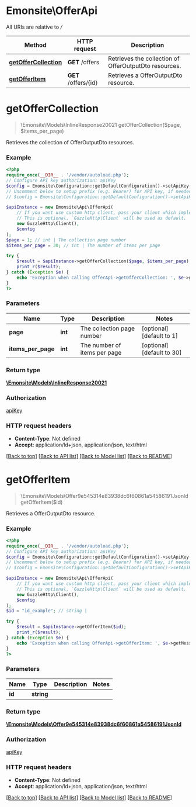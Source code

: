 # Emonsite\OfferApi

All URIs are relative to */*

Method | HTTP request | Description
------------- | ------------- | -------------
[**getOfferCollection**](OfferApi.md#getoffercollection) | **GET** /offers | Retrieves the collection of OfferOutputDto resources.
[**getOfferItem**](OfferApi.md#getofferitem) | **GET** /offers/{id} | Retrieves a OfferOutputDto resource.

# **getOfferCollection**
> \Emonsite\Models\InlineResponse20021 getOfferCollection($page, $items_per_page)

Retrieves the collection of OfferOutputDto resources.

### Example
```php
<?php
require_once(__DIR__ . '/vendor/autoload.php');
// Configure API key authorization: apiKey
$config = Emonsite\Configuration::getDefaultConfiguration()->setApiKey('Authorization', 'YOUR_API_KEY');
// Uncomment below to setup prefix (e.g. Bearer) for API key, if needed
// $config = Emonsite\Configuration::getDefaultConfiguration()->setApiKeyPrefix('Authorization', 'Bearer');

$apiInstance = new Emonsite\Api\OfferApi(
    // If you want use custom http client, pass your client which implements `GuzzleHttp\ClientInterface`.
    // This is optional, `GuzzleHttp\Client` will be used as default.
    new GuzzleHttp\Client(),
    $config
);
$page = 1; // int | The collection page number
$items_per_page = 30; // int | The number of items per page

try {
    $result = $apiInstance->getOfferCollection($page, $items_per_page);
    print_r($result);
} catch (Exception $e) {
    echo 'Exception when calling OfferApi->getOfferCollection: ', $e->getMessage(), PHP_EOL;
}
?>
```

### Parameters

Name | Type | Description  | Notes
------------- | ------------- | ------------- | -------------
 **page** | **int**| The collection page number | [optional] [default to 1]
 **items_per_page** | **int**| The number of items per page | [optional] [default to 30]

### Return type

[**\Emonsite\Models\InlineResponse20021**](../Model/InlineResponse20021.md)

### Authorization

[apiKey](../../README.md#apiKey)

### HTTP request headers

 - **Content-Type**: Not defined
 - **Accept**: application/ld+json, application/json, text/html

[[Back to top]](#) [[Back to API list]](../../README.md#documentation-for-api-endpoints) [[Back to Model list]](../../README.md#documentation-for-models) [[Back to README]](../../README.md)

# **getOfferItem**
> \Emonsite\Models\Offer9e545314e83938dc6f60861a54586191Jsonld getOfferItem($id)

Retrieves a OfferOutputDto resource.

### Example
```php
<?php
require_once(__DIR__ . '/vendor/autoload.php');
// Configure API key authorization: apiKey
$config = Emonsite\Configuration::getDefaultConfiguration()->setApiKey('Authorization', 'YOUR_API_KEY');
// Uncomment below to setup prefix (e.g. Bearer) for API key, if needed
// $config = Emonsite\Configuration::getDefaultConfiguration()->setApiKeyPrefix('Authorization', 'Bearer');

$apiInstance = new Emonsite\Api\OfferApi(
    // If you want use custom http client, pass your client which implements `GuzzleHttp\ClientInterface`.
    // This is optional, `GuzzleHttp\Client` will be used as default.
    new GuzzleHttp\Client(),
    $config
);
$id = "id_example"; // string | 

try {
    $result = $apiInstance->getOfferItem($id);
    print_r($result);
} catch (Exception $e) {
    echo 'Exception when calling OfferApi->getOfferItem: ', $e->getMessage(), PHP_EOL;
}
?>
```

### Parameters

Name | Type | Description  | Notes
------------- | ------------- | ------------- | -------------
 **id** | **string**|  |

### Return type

[**\Emonsite\Models\Offer9e545314e83938dc6f60861a54586191Jsonld**](../Model/Offer9e545314e83938dc6f60861a54586191Jsonld.md)

### Authorization

[apiKey](../../README.md#apiKey)

### HTTP request headers

 - **Content-Type**: Not defined
 - **Accept**: application/ld+json, application/json, text/html

[[Back to top]](#) [[Back to API list]](../../README.md#documentation-for-api-endpoints) [[Back to Model list]](../../README.md#documentation-for-models) [[Back to README]](../../README.md)

